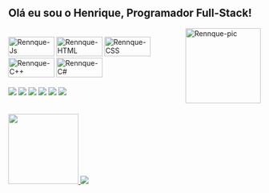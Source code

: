 ## Olá eu sou o Henrique, Programador Full-Stack!
<div>
<img align="right" alt="Rennque-pic" height="150" style="" src="https://mir-s3-cdn-cf.behance.net/project_modules/disp/04e7d463600577.5ab5bb7aca59d.gif"></div>

<div style="display: inline_block"><br>
  <img align="width" alt="Rennque-Js" height="39" width="92" src="https://img.shields.io/badge/JavaScript-F7DF1E?style=for-the-badge&logo=javascript&logoColor=black">
  <img align="width" alt="Rennque-HTML" height="39" width="92" src="https://img.shields.io/badge/HTML5-E34F26?style=for-the-badge&logo=html5&logoColor=white">
  <img align="width" alt="Rennque-CSS" height="39" width="92" src="https://img.shields.io/badge/CSS3-1572B6?style=for-the-badge&logo=css3&logoColor=white">
  <img align="width" alt="Rennque-C++" height="39" width="92" src="https://img.shields.io/badge/C%2B%2B-00599C?style=for-the-badge&logo=c%2B%2B&logoColor=white">
  <img align="width" alt="Rennque-C#" height="39" width="92" src="https://img.shields.io/badge/C%23-239120?style=for-the-badge&logo=c-sharp&logoColor=white">
</div>
<br>
  
<div> 
  <a href="https://www.youtube.com" target="_blank"><img src="https://img.shields.io/badge/YouTube-FF0000?style=for-the-badge&logo=youtube&logoColor=white" target="_blank"></a>
  <a href="https://instagram.com" target="_blank"><img src="https://img.shields.io/badge/-Instagram-%23E4405F?style=for-the-badge&logo=instagram&logoColor=white" target="_blank"></a>
 	<a href="https://www.twitch.tv" target="_blank"><img src="https://img.shields.io/badge/Twitch-9146FF?style=for-the-badge&logo=twitch&logoColor=white" target="_blank"></a>
 <a href="https://discord.gg" target="_blank"><img src="https://img.shields.io/badge/Discord-7289DA?style=for-the-badge&logo=discord&logoColor=white" target="_blank"></a> 
  <a href = "henrique9854@gmail.com"><img src="https://img.shields.io/badge/-Gmail-%23333?style=for-the-badge&logo=gmail&logoColor=white" target="_blank"></a>
  <a href="https://www.linkedin.com/in/henrique-fernandes-da-silva-b85561145/" target="_blank"><img src="https://img.shields.io/badge/-LinkedIn-%230077B5?style=for-the-badge&logo=linkedin&logoColor=white" target="_blank"></a> 
  
</div>

<br/>
<br>
<div>
  <a href="https://Rennque.github.io/">
  <img height="140em" src="https://github-readme-stats.vercel.app/api?username=Rennque&show_icons=true&theme=tokyonight&include_all_commits=true&count_private=true"/>
  <img right="180em" src="https://github-readme-stats.vercel.app/api/top-langs/?username=Rennque&layout=compact&theme=tokyonight&count_private=true"/>
</div>
<br/>
